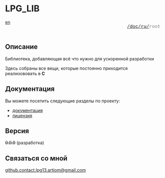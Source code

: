 # LPG_LIB

<div style="display: flex; justify-content: space-between; margin-bottom: 25px">
  <a href="/README.md">en</a>

  <p style="text-align: right;
            color: gray;
            font-size: 15px;
            font-family: 'Jetbrains Mono', SFMono-Regular, Consolas, 'Liberation Mono', Menlo, monospace, Arial">
      <a href="/README.md">/</a><a href="/doc/index.md">doc/</a><a href="/doc/ru/index.md">ru/</a>root
  </p>
</div>

## Описание

Библиотека, добавляющая всё что нужно для ускоренной разработки

Здесь собраны все вещи,
которые постоянно приходится реализововать в **C**

## Документация

Вы можете посетить следующие разделы по проекту:

+ [документация](/doc/ru/index.md)
+ [лицензия](/doc/ru/root/LICENCE.md)

## Версия

~~0.0.0~~ (разработка)

## Связаться со мной

github.contact.lpg13.artiom@gmail.com